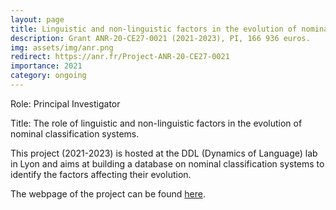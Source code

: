 ```yaml
---
layout: page
title: Linguistic and non-linguistic factors in the evolution of nominal classification
description: Grant ANR-20-CE27-0021 (2021-2023), PI, 166 936 euros.
img: assets/img/anr.png
redirect: https://anr.fr/Project-ANR-20-CE27-0021
importance: 2021
category: ongoing
---
```


Role: Principal Investigator

Title: The role of linguistic and non-linguistic factors in the evolution of nominal classification systems.

This project (2021-2023) is hosted at the DDL (Dynamics of Language) lab in Lyon and aims at building a database on nominal classification systems to identify the factors affecting their evolution.

The webpage of the project can be found [here](https://anr.fr/Project-ANR-20-CE27-0021).

